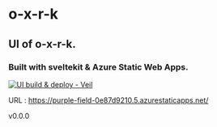 # o-x-r-k

## UI of o-x-r-k.

### Built with sveltekit & Azure Static Web Apps.

[![UI build & deploy - Veil](https://github.com/bitsnorbytes/o-x-r-k/actions/workflows/veil.yml/badge.svg?branch=main)](https://github.com/bitsnorbytes/o-x-r-k/actions/workflows/veil.yml)

URL : https://purple-field-0e87d9210.5.azurestaticapps.net/

v0.0.0
